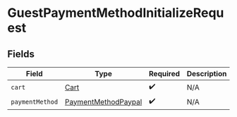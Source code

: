 # GuestPaymentMethodInitializeRequest


## Fields

| Field                                                             | Type                                                              | Required                                                          | Description                                                       |
| ----------------------------------------------------------------- | ----------------------------------------------------------------- | ----------------------------------------------------------------- | ----------------------------------------------------------------- |
| `cart`                                                            | [Cart](../../models/shared/Cart.md)                               | :heavy_check_mark:                                                | N/A                                                               |
| `paymentMethod`                                                   | [PaymentMethodPaypal](../../models/shared/PaymentMethodPaypal.md) | :heavy_check_mark:                                                | N/A                                                               |